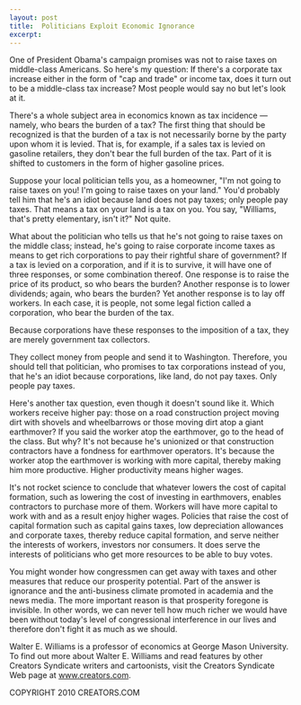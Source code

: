 ```yaml
---
layout: post
title:  Politicians Exploit Economic Ignorance
excerpt:
---
```


One of President Obama's campaign promises was not to raise taxes on middle-class Americans. So here's my question: If there's a corporate tax increase either in the form of "cap and trade" or income tax, does it turn out to be a middle-class tax increase? Most people would say no but let's look at it.

There's a whole subject area in economics known as tax incidence — namely, who bears the burden of a tax? The first thing that should be recognized is that the burden of a tax is not necessarily borne by the party upon whom it is levied. That is, for example, if a sales tax is levied on gasoline retailers, they don't bear the full burden of the tax. Part of it is shifted to customers in the form of higher gasoline prices.

Suppose your local politician tells you, as a homeowner, "I'm not going to raise taxes on you! I'm going to raise taxes on your land." You'd probably tell him that he's an idiot because land does not pay taxes; only people pay taxes. That means a tax on your land is a tax on you. You say, "Williams, that's pretty elementary, isn't it?" Not quite. 

What about the politician who tells us that he's not going to raise taxes on the middle class; instead, he's going to raise corporate income taxes as means to get rich corporations to pay their rightful share of government? If a tax is levied on a corporation, and if it is to survive, it will have one of three responses, or some combination thereof. One response is to raise the price of its product, so who bears the burden? Another response is to lower dividends; again, who bears the burden? Yet another response is to lay off workers. In each case, it is people, not some legal fiction called a corporation, who bear the burden of the tax. 

Because corporations have these responses to the imposition of a tax, they are merely government tax collectors.

 They collect money from people and send it to Washington. Therefore, you should tell that politician, who promises to tax corporations instead of you, that he's an idiot because corporations, like land, do not pay taxes. Only people pay taxes.

Here's another tax question, even though it doesn't sound like it. Which workers receive higher pay: those on a road construction project moving dirt with shovels and wheelbarrows or those moving dirt atop a giant earthmover? If you said the worker atop the earthmover, go to the head of the class. But why? It's not because he's unionized or that construction contractors have a fondness for earthmover operators. It's because the worker atop the earthmover is working with more capital, thereby making him more productive. Higher productivity means higher wages.

It's not rocket science to conclude that whatever lowers the cost of capital formation, such as lowering the cost of investing in earthmovers, enables contractors to purchase more of them. Workers will have more capital to work with and as a result enjoy higher wages. Policies that raise the cost of capital formation such as capital gains taxes, low depreciation allowances and corporate taxes, thereby reduce capital formation, and serve neither the interests of workers, investors nor consumers. It does serve the interests of politicians who get more resources to be able to buy votes.

You might wonder how congressmen can get away with taxes and other measures that reduce our prosperity potential. Part of the answer is ignorance and the anti-business climate promoted in academia and the news media. The more important reason is that prosperity foregone is invisible. In other words, we can never tell how much richer we would have been without today's level of congressional interference in our lives and therefore don't fight it as much as we should.

Walter E. Williams is a professor of economics at George Mason University. To find out more about Walter E. Williams and read features by other Creators Syndicate writers and cartoonists, visit the Creators Syndicate Web page at www.creators.com.

COPYRIGHT 2010 CREATORS.COM
